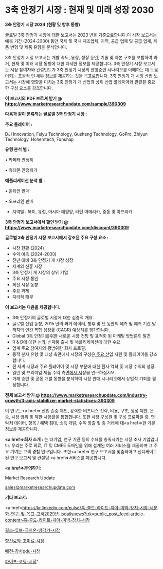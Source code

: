 # 3축 안정기 시장 : 현재 및 미래 성장 2030

<strong>3축 안정기 시장 2024 (현황 및 향후 동향)</strong>

글로벌 3축 안정기 시장에 대한 보고서는 2023 년을 기준으로합니다.이 시장 보고서는 예측 기간 (2024-2030) 동안 국제 및 국내 제조업체, 지역, 공급 업체 및 공급 업체, 제품 변형 및 제품 유형을 분석합니다.

3축 안정기 시장 보고서는 개발 속도, 용량, 성장 동인, 기술 및 자본 구조를 포함하여 과거, 현재 및 미래 시장 동향에 대한 자세한 정보를 제공합니다. 3축 안정기 시장 보고서는 시장 참여자와 컨설턴트가 3축 안정기 시장의 진행중인 시나리오를 이해하는 데 도움이되는 포괄적 인 세부 정보를 제공하는 것을 목표로합니다. 3축 안정기 개 시장 산업 보고서는 시장에 영향을 미치는 3축 안정기 개 산업의 상위 산업 플레이어와 관련된 중요한 구성 요소를 강조합니다.



<strong>이 보고서의 PDF 브로셔 받기 @ <a href=https://www.marketresearchupdate.com/sample/390309>https://www.marketresearchupdate.com/sample/390309</a></strong>



<strong>다음과 같이 분류되는 글로벌 3축 안정기 시장 :</strong>



<strong>주요 플레이어 :</strong>

DJI Innovation, Feiyu Technology, Gusheng Technology, GoPro, Zhiyun Technology, Hohemtech, Funsnap



<strong>유형 분석 별 :</strong>

• 카메라 안정제

• 휴대폰 안정화기



<strong>애플리케이션 분석 별 :</strong>

• 온라인 판매

• 오프라인 판매

<ul>
  <li>지역별 : 북미, 유럽, 아시아 태평양, 라틴 아메리카, 중동 및 아프리카</li>
</ul>


<strong>3축 안정기 보고서에서 할인 받기 @ <a href=https://www.marketresearchupdate.com/discount/390309>https://www.marketresearchupdate.com/discount/390309</a></strong>



<strong>글로벌 3축 안정기 시장 보고서에서 강조된 주요 구성 요소 :</strong>
<ul>
  <li>시장 현황 (2024)</li>
  <li>수익 예측 (2024-2030)</li>
  <li>전년 대비 3축 안정기 개 시장 성장</li>
  <li>세계의 신흥 시장</li>
  <li>3축 안정기 개 시장의 상위 기업</li>
  <li>주요 시장 동인</li>
  <li>최신 시장 동향</li>
  <li>주요 과제</li>
  <li>지리적 해부</li>
</ul>


<strong>이 보고서는 다음을 제공합니다.</strong>
<ul>
  <li>3축 안정기의 글로벌 시장에 대한 심층적 개요.</li>
  <li>글로벌 산업 동향, 2015 년의 과거 데이터, 향후 몇 년 동안의 예측 및 예측 기간 말까지의 연간 복합 성장률 (CAGR) 예상치를 평가합니다.</li>
  <li>Global 3축 안정기를위한 새로운 시장 전망 및 표적화 된 마케팅 방법론의 발견</li>
  <li>R &amp; D에 대한 논의, 신제품 출시 및 애플리케이션에 대한 수요.</li>
  <li>업계 주요 참여자의 광범위한 회사 프로필.</li>
  <li>동적 분자 유형 및 대상 측면에서 시장의 구성은<a href=> 주요 산</a>업 자원 및 플레이어를 강조합니다.</li>
  <li>전 세계 시장과 주요 플레이어 및 시장 부문에 대한 환자 역학 및 시장 수익의 성장.</li>
  <li>일반 및 프리미엄 제품 수익 측면<a href=>에서 시</a>장을 연구하십시오.</li>
  <li>거래 승인 및 공동 개발 동향을 분석하여 시장 판매 시나리오에서 상업적 기회를 결정합니다.</li>
</ul>



<strong>전체 보고서 받기 @ <a href=https://www.marketresearchupdate.com/industry-growth/3-axis-stabilizer-market-statistices-390309>https://www.marketresearchupdate.com/industry-growth/3-axis-stabilizer-market-statistices-390309</a></strong>

이 연구는<a href=> 산업 존중</a> 체인, 강력한 비즈니스 전략, 비용, 구조, 생성 제한, 운송, 시장 범위 및 제한 사용률을 통합합니다. 또한 시장 구성원 및 구성 프로파일 링, 연락처 데이터, 항목 / 혜택 침대, 소득 개발, 수익 창출 및 총 거래에 대<a href=>한 기본 </a>정보를 제공합니다.



<strong><a href=>회사 소</a>개 :</strong>
는 대기업, 연구 기관 등의 수요를 충족시키는 시장 조사 기업입니다. 우리는 주로 의료, IT 및 CMFE 도메인을 위해 설계된 여러 서비스를 제공하며 그 주요 기여는 고객 경험 연구입니다. 또한<a href=> 연구 보</a>고서를 맞춤화하고 신디케이트 된 연구 보고서 및 컨설팅 <a href=>서비스</a>를 제공합니다.



<strong><a href=>문의하기:</a></strong>

Market Research Update

sales@marketresearchupdate.com



<strong>기타 보고서:</strong>

<a href=https://kr.linkedin.com/pulse/홈-콜드-라이트-치아-미백-장치-시장-세분화-연구-및-목표-고객2029년-isdailynews?trk=public_post_feed-article-content>홈-콜드-라이트-치아-미백-장치-시장</a>

<a href=https://www.linkedin.com/pulse/펄스-튜브-극저온-냉각기-시장-세분화-연구-및-목표-고객2029년/>펄스-튜브-극저온-냉각기-시장</a>

<a href=https://www.linkedin.com/pulse/향신료와-조미료-시장-진입-전략-및-위험-평가2029년-data-dive-diaries-24-analysis-tnxsf/>향신료와-조미료-시장</a>

<a href=https://www.linkedin.com/pulse/배전-장치pdu-시장-동향-및-성장-전망-market-matrix-musings-analysis-c38bf/>배전-장치pdu-시장</a>

<a href=https://www.linkedin.com/pulse/파이프-코팅-시장-진입-전략-및-위험-평가2030년-survey-spotlight-pro-24-analysis-tsvpc/>파이프-코팅-시장</a>"
